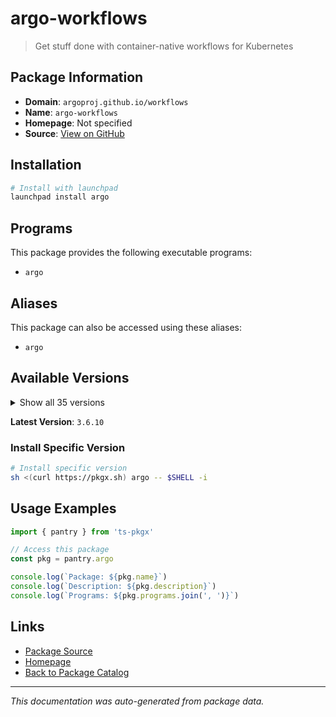 # argo-workflows

> Get stuff done with container-native workflows for Kubernetes

## Package Information

- **Domain**: `argoproj.github.io/workflows`
- **Name**: `argo-workflows`
- **Homepage**: Not specified
- **Source**: [View on GitHub](https://github.com/pkgxdev/pantry/tree/main/projects/argoproj.github.io/workflows/package.yml)

## Installation

```bash
# Install with launchpad
launchpad install argo
```

## Programs

This package provides the following executable programs:

- `argo`

## Aliases

This package can also be accessed using these aliases:

- `argo`

## Available Versions

<details>
<summary>Show all 35 versions</summary>

- `3.6.10`, `3.6.9`, `3.6.8`, `3.6.7`, `3.6.6`
- `3.6.5`, `3.6.4`, `3.6.3`, `3.6.2`, `3.6.1`
- `3.6.0`, `3.5.15`, `3.5.14`, `3.5.13`, `3.5.12`
- `3.5.11`, `3.5.10`, `3.5.9`, `3.5.8`, `3.5.7`
- `3.5.6`, `3.5.5`, `3.5.4`, `3.5.3`, `3.5.2`
- `3.5.1`, `3.5.0`, `3.4.18`, `3.4.17`, `3.4.16`
- `3.4.15`, `3.4.14`, `3.4.13`, `3.4.12`, `3.4.11`

</details>

**Latest Version**: `3.6.10`

### Install Specific Version

```bash
# Install specific version
sh <(curl https://pkgx.sh) argo -- $SHELL -i
```

## Usage Examples

```typescript
import { pantry } from 'ts-pkgx'

// Access this package
const pkg = pantry.argo

console.log(`Package: ${pkg.name}`)
console.log(`Description: ${pkg.description}`)
console.log(`Programs: ${pkg.programs.join(', ')}`)
```

## Links

- [Package Source](https://github.com/pkgxdev/pantry/tree/main/projects/argoproj.github.io/workflows/package.yml)
- [Homepage](#)
- [Back to Package Catalog](../../package-catalog.md)

---

*This documentation was auto-generated from package data.*
